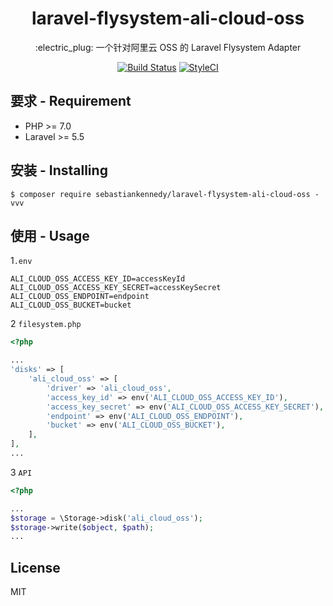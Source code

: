 <h1 align="center">laravel-flysystem-ali-cloud-oss </h1>

<p align="center">:electric_plug: 一个针对阿里云 OSS 的 Laravel Flysystem Adapter</p>

<p align="center">
<a href="https://travis-ci.org/sebastiankennedy/laravel-flysystem-ali-cloud-oss"><img src="https://travis-ci.org/sebastiankennedy/laravel-flysystem-ali-cloud-oss.svg?branch=master" alt="Build Status"></a>
<a href="https://github.styleci.io/repos/148092914"><img src="https://github.styleci.io/repos/148092914/shield?branch=master" alt="StyleCI"></a>
</p>

## 要求 - Requirement

- PHP >= 7.0
- Laravel >= 5.5

## 安装 - Installing

```shell
$ composer require sebastiankennedy/laravel-flysystem-ali-cloud-oss -vvv
```

## 使用 - Usage
1`.env`
```env
ALI_CLOUD_OSS_ACCESS_KEY_ID=accessKeyId
ALI_CLOUD_OSS_ACCESS_KEY_SECRET=accessKeySecret
ALI_CLOUD_OSS_ENDPOINT=endpoint
ALI_CLOUD_OSS_BUCKET=bucket
```

2 `filesystem.php`
```php
<?php

...
'disks' => [
    'ali_cloud_oss' => [
        'driver' => 'ali_cloud_oss',
        'access_key_id' => env('ALI_CLOUD_OSS_ACCESS_KEY_ID'),
        'access_key_secret' => env('ALI_CLOUD_OSS_ACCESS_KEY_SECRET'),
        'endpoint' => env('ALI_CLOUD_OSS_ENDPOINT'),
        'bucket' => env('ALI_CLOUD_OSS_BUCKET'),
    ],
],
...
```
3 `API`
```php
<?php

...
$storage = \Storage->disk('ali_cloud_oss');
$storage->write($object, $path);
...
```

## License

MIT
